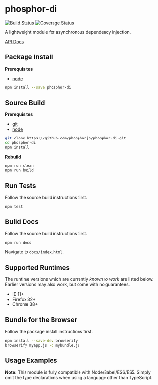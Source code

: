 phosphor-di
===========

[![Build Status](https://travis-ci.org/phosphorjs/phosphor-di.svg)](https://travis-ci.org/phosphorjs/phosphor-di?branch=master)
[![Coverage Status](https://coveralls.io/repos/phosphorjs/phosphor-di/badge.svg?branch=master&service=github)](https://coveralls.io/github/phosphorjs/phosphor-di?branch=master)

A lightweight module for asynchronous dependency injection.

[API Docs](http://phosphorjs.github.io/phosphor-di/api/)

Package Install
---------------

**Prerequisites**
- [node](https://nodejs.org/)

```bash
npm install --save phosphor-di
```

Source Build
------------

**Prerequisites**
- [git](http://git-scm.com/)
- [node](http://nodejs.org/)

```bash
git clone https://github.com/phosphorjs/phosphor-di.git
cd phosphor-di
npm install
```

**Rebuild**
```bash
npm run clean
npm run build
```

Run Tests
---------

Follow the source build instructions first.

```bash
npm test
```

Build Docs
----------

Follow the source build instructions first.

```bash
npm run docs
```

Navigate to `docs/index.html`.

Supported Runtimes
------------------

The runtime versions which are currently *known to work* are listed below.
Earlier versions may also work, but come with no guarantees.

- IE 11+
- Firefox 32+
- Chrome 38+

Bundle for the Browser
----------------------

Follow the package install instructions first.

```bash
npm install --save-dev browserify
browserify myapp.js -o mybundle.js
```

Usage Examples
--------------

**Note:** This module is fully compatible with Node/Babel/ES6/ES5. Simply
omit the type declarations when using a language other than TypeScript.
